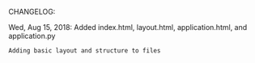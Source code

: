 CHANGELOG:

Wed, Aug 15, 2018:
    Added index.html, layout.html, application.html, and application.py

    Adding basic layout and structure to files
